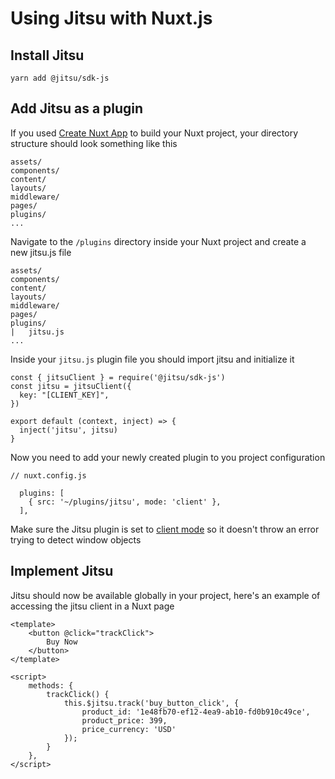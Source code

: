 # Using Jitsu with Nuxt.js

## Install Jitsu

```
yarn add @jitsu/sdk-js
```

## Add Jitsu as a plugin

If you used [Create Nuxt App](https://github.com/nuxt/create-nuxt-app) to build your Nuxt project, your directory structure should look something like this

```
assets/
components/
content/
layouts/
middleware/
pages/
plugins/
...
```

Navigate to the `/plugins` directory inside your Nuxt project and create a new jitsu.js file

```
assets/
components/
content/
layouts/
middleware/
pages/
plugins/
|   jitsu.js
...
```

Inside your `jitsu.js` plugin file you should import jitsu and initialize it

```
const { jitsuClient } = require('@jitsu/sdk-js')
const jitsu = jitsuClient({
  key: "[CLIENT_KEY]",
})

export default (context, inject) => {
  inject('jitsu', jitsu)
}
```

Now you need to add your newly created plugin to you project configuration

```
// nuxt.config.js

  plugins: [
    { src: '~/plugins/jitsu', mode: 'client' },
  ],

```

Make sure the Jitsu plugin is set to [client mode](https://nuxtjs.org/docs/2.x/directory-structure/plugins#client-or-server-side-only) so it doesn't throw an error trying to detect window objects

## Implement Jitsu

Jitsu should now be available globally in your project, here's an example of accessing the jitsu client in a Nuxt page

```
<template>
    <button @click="trackClick">
        Buy Now
    </button>
</template>

<script>
    methods: {
        trackClick() {
            this.$jitsu.track('buy_button_click', {
                product_id: '1e48fb70-ef12-4ea9-ab10-fd0b910c49ce',
                product_price: 399,
                price_currency: 'USD'
            });
        }
    },
</script>
```
